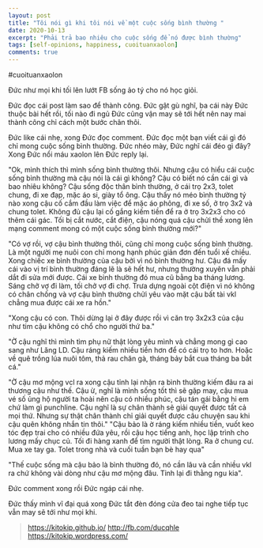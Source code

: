 ```yaml
---
layout: post
title: "Tôi nói gì khi tôi nói về một cuộc sống bình thường "
date: 2020-10-13
excerpt: "Phải trả bao nhiêu cho cuộc sống để nó được bình thường"
tags: [self-opinions, happiness, cuoituanxaolon]
comments: true
---
```


#cuoituanxaolon

Đức như mọi khi tối lên lướt FB sống ảo tý cho nó học giỏi.

Đức đọc cái post làm sao để thành công. Đức gật gù nghĩ, ba cái này Đức thuộc bài hết rồi, tối nào đi ngủ Đức cũng vận may sẽ tới hết nên nay mai thành công chỉ cách một bước chân thôi.

Đức like cái nhẹ, xong Đức đọc comment. Đức đọc một bạn viết cái gì đó chỉ mong cuộc sống bình thường. Đức nhéo mày, Đức nghĩ cái đéo gì đây? Xong Đức nổi máu xaolon lên Đức reply lại.

"Ok, mình thích thì mình sống bình thường thôi. Nhưng cậu có hiểu cái cuộc sống bình thường mà cậu nói là cái gì không? Cậu có biết nó cần cái gì và bao nhiêu không? Cậu sống độc thân bình thường, ở cái trọ 2x3, tolet chung, đi xe đạp, mặc áo si, giày tổ ông. Cậu thấy nó méo bình thường tý nào xong cậu cố cắm đầu làm việc để mặc áo phông, đi xe số, ở trọ 3x2 và chung tolet. Không đủ cậu lại cố gắng kiếm tiền để ra ở trọ 3x2x3 cho có thêm cái gác. Tối bị cắt nước, cắt điện, cậu nóng quá cậu chửi thề xong lên mạng comment mong có một cuộc sống bình thường mới?"

"Có vợ rồi, vợ cậu bình thường thôi, cũng chỉ mong cuộc sống bình thường. Là một người mẹ nuôi con chỉ mong hạnh phúc giản đơn đến tuổi xế chiều. Xong chiếc xe bình thường của cậu bởi vì nó bình thường hư. Cậu đá mấy cái vào vị trí bình thường đáng lẽ là sẽ hết hư, nhưng thường xuyên vẫn phải dắt đi sửa mới được. Cái xe bình thường đó mua cũ bằng ba tháng lương. Sáng chở vợ đi làm, tối chở vợ đi chợ. Trưa dựng ngoài cột điện vì nó không có chân chống và vợ cậu bình thường chửi yêu vào mặt cậu bất tài vkl chẳng mua được cái xe ra hồn."

"Xong cậu có con. Thôi dừng lại ở đây được rồi vì căn trọ 3x2x3 của cậu như tim cậu không có chổ cho người thứ ba."

"Ờ cậu nghĩ thì mình tìm phụ nữ thật lòng yêu mình và chẳng mong gì cao sang như Lăng LD. Cậu ráng kiếm nhiều tiền hơn để có cái trọ to hơn. Hoặc về quê trồng lúa nuôi tôm, thả rau chăn gà, tháng bảy bắt cua tháng ba bắt cá."

"Ờ cậu mơ mộng vcl ra xong cậu tỉnh lại nhận ra bình thường kiếm đâu ra ai thương cậu như thế. Cậu ừ, nghĩ là mình sống tốt thì sẽ gặp may, cậu mua vé số ủng hộ người ta hoài nên cậu có nhiều phúc, cậu tán gái bằng hi em chứ làm gì punchline. Cậu nghĩ là sự chân thành sẽ giải quyết được tất cả mọi thứ. Nhưng sự thật chân thành chỉ giải quyết được câu chuyện sau khi cậu quên không nhắn tin thôi."
"Cậu bảo là ờ ráng kiếm nhiều tiền, vuốt keo tóc đẹp trai cho có nhiều đứa yêu, rồi cậu học tiếng anh, học lập trình cho lương mấy chục củ. Tối đi hàng xanh để tìm người thật lòng. Ra ở chung cư. Mua xe tay ga. Tolet trong nhà và cuối tuần bạn bè hay qua"

"Thế cuộc sống mà cậu bảo là bình thường đó, nó cần lâu và cần nhiều vkl ra chứ không vài dòng như cậu mơ mộng đâu. Tỉnh lại đi thằng ngu kia".

Đức comment xong rồi Đức ngáp cái nhẹ.

Đức thấy mình vĩ đại quá xong Đức tắt đèn đóng cửa đeo tai nghe tiếp tục vẫn may sẽ tới như mọi khi.

> https://kitokip.github.io/ 
> http://fb.com/ducqhle 
> https://kitokip.wordpress.com/
